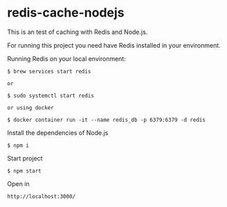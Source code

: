 # redis-cache-nodejs

This is an test of caching with Redis and Node.js.

For running this project you need have Redis installed in your environment.

Running Redis on your local environment:

```
$ brew services start redis

or

$ sudo systemctl start redis

or using docker

$ docker container run -it --name redis_db -p 6379:6379 -d redis

```

Install the dependencies of Node.js

```
$ npm i
```

Start project
```
$ npm start
```

Open in

`http://localhost:3000/`
